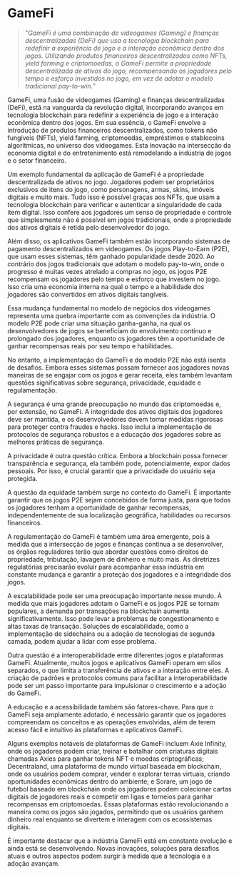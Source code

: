 # GameFi

>"*GameFi é uma combinação de videogames (Gaming) e finanças descentralizadas (DeFi) que usa a tecnologia blockchain para redefinir a experiência de jogo e a interação econômica dentro dos jogos. Utilizando produtos financeiros descentralizados como NFTs, yield farming e criptomoedas, o GameFi permite a propriedade descentralizada de ativos do jogo, recompensando os jogadores pelo tempo e esforço investidos no jogo, em vez de adotar o modelo tradicional pay-to-win.*"

GameFi, uma fusão de videogames (Gaming) e finanças descentralizadas (DeFi), está na vanguarda da revolução digital, incorporando avanços em tecnologia blockchain para redefinir a experiência de jogo e a interação econômica dentro dos jogos. Em sua essência, o GameFi envolve a introdução de produtos financeiros descentralizados, como tokens não fungíveis (NFTs), yield farming, criptomoedas, empréstimos e stablecoins algorítmicas, no universo dos videogames. Esta inovação na intersecção da economia digital e do entretenimento está remodelando a indústria de jogos e o setor financeiro.

Um exemplo fundamental da aplicação de GameFi é a propriedade descentralizada de ativos no jogo. Jogadores podem ser proprietários exclusivos de itens do jogo, como personagens, armas, skins, imóveis digitais e muito mais. Tudo isso é possível graças aos NFTs, que usam a tecnologia blockchain para verificar e autenticar a singularidade de cada item digital. Isso confere aos jogadores um senso de propriedade e controle que simplesmente não é possível em jogos tradicionais, onde a propriedade dos ativos digitais é retida pelo desenvolvedor do jogo.

Além disso, os aplicativos GameFi também estão incorporando sistemas de pagamento descentralizados em videogames. Os jogos Play-to-Earn (P2E), que usam esses sistemas, têm ganhado popularidade desde 2020. Ao contrário dos jogos tradicionais que adotam o modelo pay-to-win, onde o progresso é muitas vezes atrelado a compras no jogo, os jogos P2E recompensam os jogadores pelo tempo e esforço que investem no jogo. Isso cria uma economia interna na qual o tempo e a habilidade dos jogadores são convertidos em ativos digitais tangíveis.

Essa mudança fundamental no modelo de negócios dos videogames representa uma quebra importante com as convenções da indústria. O modelo P2E pode criar uma situação ganha-ganha, na qual os desenvolvedores de jogos se beneficiam do envolvimento contínuo e prolongado dos jogadores, enquanto os jogadores têm a oportunidade de ganhar recompensas reais por seu tempo e habilidades.

No entanto, a implementação do GameFi e do modelo P2E não está isenta de desafios. Embora esses sistemas possam fornecer aos jogadores novas maneiras de se engajar com os jogos e gerar receita, eles também levantam questões significativas sobre segurança, privacidade, equidade e regulamentação.

A segurança é uma grande preocupação no mundo das criptomoedas e, por extensão, no GameFi. A integridade dos ativos digitais dos jogadores deve ser mantida, e os desenvolvedores devem tomar medidas rigorosas para proteger contra fraudes e hacks. Isso inclui a implementação de protocolos de segurança robustos e a educação dos jogadores sobre as melhores práticas de segurança.

A privacidade é outra questão crítica. Embora a blockchain possa fornecer transparência e segurança, ela também pode, potencialmente, expor dados pessoais. Por isso, é crucial garantir que a privacidade do usuário seja protegida.

A questão da equidade também surge no contexto do GameFi. É importante garantir que os jogos P2E sejam concebidos de forma justa, para que todos os jogadores tenham a oportunidade de ganhar recompensas, independentemente de sua localização geográfica, habilidades ou recursos financeiros.

A regulamentação do GameFi é também uma área emergente, pois à medida que a intersecção de jogos e finanças continua a se desenvolver, os órgãos reguladores terão que abordar questões como direitos de propriedade, tributação, lavagem de dinheiro e muito mais. As diretrizes regulatórias precisarão evoluir para acompanhar essa indústria em constante mudança e garantir a proteção dos jogadores e a integridade dos jogos.

A escalabilidade pode ser uma preocupação importante nesse mundo. À medida que mais jogadores adotam o GameFi e os jogos P2E se tornam populares, a demanda por transações na blockchain aumenta significativamente. Isso pode levar a problemas de congestionamento e altas taxas de transação. Soluções de escalabilidade, como a implementação de sidechains ou a adoção de tecnologias de segunda camada, podem ajudar a lidar com esse problema.

Outra questão é a interoperabilidade entre diferentes jogos e plataformas GameFi. Atualmente, muitos jogos e aplicativos GameFi operam em silos separados, o que limita a transferência de ativos e a interação entre eles. A criação de padrões e protocolos comuns para facilitar a interoperabilidade pode ser um passo importante para impulsionar o crescimento e a adoção do GameFi.

A educação e a acessibilidade também são fatores-chave. Para que o GameFi seja amplamente adotado, é necessário garantir que os jogadores compreendam os conceitos e as operações envolvidas, além de terem acesso fácil e intuitivo às plataformas e aplicativos GameFi.

Alguns exemplos notáveis de plataformas de GameFi incluem Axie Infinity, onde os jogadores podem criar, treinar e batalhar com criaturas digitais chamadas Axies para ganhar tokens NFT e moedas criptográficas; Decentraland, uma plataforma de mundo virtual baseada em blockchain, onde os usuários podem comprar, vender e explorar terras virtuais, criando oportunidades econômicas dentro do ambiente; e Sorare, um jogo de futebol baseado em blockchain onde os jogadores podem colecionar cartas digitais de jogadores reais e competir em ligas e torneios para ganhar recompensas em criptomoedas. Essas plataformas estão revolucionando a maneira como os jogos são jogados, permitindo que os usuários ganhem dinheiro real enquanto se divertem e interagem com os ecossistemas digitais.

É importante destacar que a indústria GameFi está em constante evolução e ainda está se desenvolvendo. Novas inovações, soluções para desafios atuais e outros aspectos podem surgir à medida que a tecnologia e a adoção avançam.
